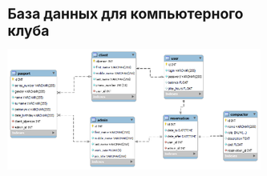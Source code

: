 # База данных для компьютерного клуба 

![image](https://github.com/SevaEfremov/kursovaya/blob/main/erd.png)
